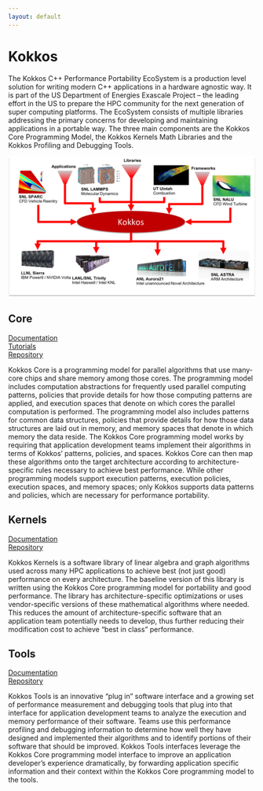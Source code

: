```yaml
---
layout: default
---
```


# Kokkos

The Kokkos C++ Performance Portability EcoSystem is a production level solution for writing modern C++ applications in a hardware agnostic way. It is part of the US Department of Energies Exascale Project – the leading effort in the US to prepare the HPC community for the next generation of super computing platforms. The EcoSystem consists of multiple libraries addressing the primary concerns for developing and maintaining applications in a portable way. The three main components are the Kokkos Core Programming Model, the Kokkos Kernels Math Libraries and the Kokkos Profiling and Debugging Tools.

![Kokkos Architecture Diagram](images/Kokkos-Architecture3.png)

## Core

[Documentation](https://kokkos.github.io/kokkos-core-wiki)\
[Tutorials](https://github.com/kokkos/kokkos-tutorials)\
[Repository](https://github.com/kokkos/kokkos)

Kokkos Core is a programming model for parallel algorithms that use many-core chips and share memory among those cores. The programming model includes computation abstractions for frequently used parallel computing patterns, policies that provide details for how those computing patterns are applied, and execution spaces that denote on which cores the parallel computation is performed. The programming model also includes patterns for common data structures, policies that provide details for how those data structures are laid out in memory, and memory spaces that denote in which memory the data reside. The Kokkos Core programming model works by requiring that application development teams implement their algorithms in terms of Kokkos’ patterns, policies, and spaces. Kokkos Core can then map these algorithms onto the target architecture according to architecture-specific rules necessary to achieve best performance. While other programming models support execution patterns, execution policies, execution spaces, and memory spaces; only Kokkos supports data patterns and policies, which are necessary for performance portability.

## Kernels 

[Documentation](https://github.com/kokkos/kokkos-kernels/wiki)\
[Repository](https://github.com/kokkos/kokkos-kernels)

Kokkos Kernels is a software library of linear algebra and graph algorithms used across many HPC applications to achieve best (not just good) performance on every architecture. The baseline version of this library is written using the Kokkos Core programming model for portability and good performance. The library has architecture-specific optimizations or uses vendor-specific versions of these mathematical algorithms where needed. This reduces the amount of architecture-specific software that an application team potentially needs to develop, thus further reducing their modification cost to achieve “best in class” performance. 

## Tools

[Documentation](https://github.com/kokkos/kokkos-tools/wiki)\
[Repository](https://github.com/kokkos/kokkos-tools)

Kokkos Tools is an innovative “plug in” software interface and a growing set of performance measurement and debugging tools that plug into that interface for application development teams to analyze the execution and memory performance of their software. Teams use this performance profiling and debugging information to determine how well they have designed and implemented their algorithms and to identify portions of their software that should be improved. Kokkos Tools interfaces  leverage the Kokkos Core programming model interface to improve an application developer’s experience dramatically, by forwarding application specific information and their context within the Kokkos Core programming model to the tools. 
